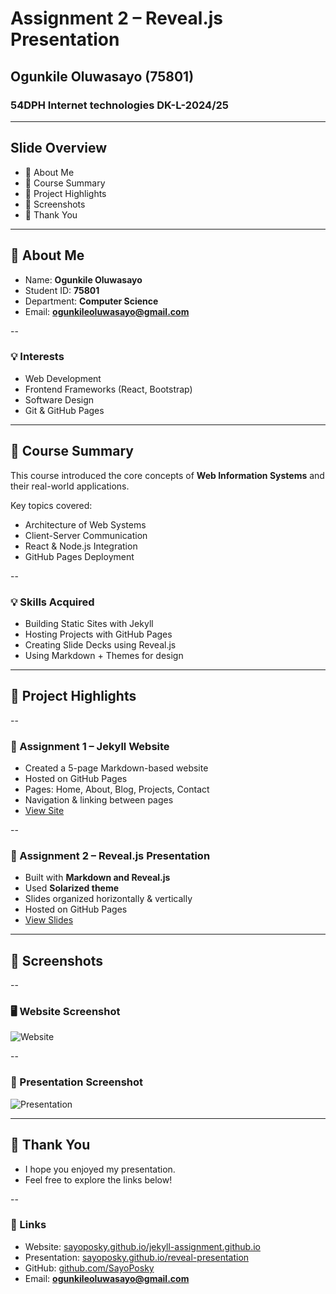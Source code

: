# Assignment 2 – Reveal.js Presentation  
## Ogunkile Oluwasayo (75801)
### 54DPH Internet technologies DK-L-2024/25

---

## Slide Overview  

- 👤 About Me  
- 🎯 Course Summary  
- 💼 Project Highlights  
- 📸 Screenshots  
- 🙏 Thank You  

---

## 👤 About Me  

- Name: **Ogunkile Oluwasayo**  
- Student ID: **75801**  
- Department: **Computer Science**  
- Email: **ogunkileoluwasayo@gmail.com**  

--  
### 💡 Interests  
- Web Development  
- Frontend Frameworks (React, Bootstrap)  
- Software Design  
- Git & GitHub Pages  

---

## 🎯 Course Summary  

This course introduced the core concepts of **Web Information Systems** and their real-world applications.

Key topics covered:

- Architecture of Web Systems  
- Client-Server Communication  
- React & Node.js Integration  
- GitHub Pages Deployment  

--  

### 💡 Skills Acquired  

- Building Static Sites with Jekyll  
- Hosting Projects with GitHub Pages  
- Creating Slide Decks using Reveal.js  
- Using Markdown + Themes for design  

---

## 💼 Project Highlights  

--  

### 📘 Assignment 1 – Jekyll Website  

- Created a 5-page Markdown-based website  
- Hosted on GitHub Pages  
- Pages: Home, About, Blog, Projects, Contact  
- Navigation & linking between pages  
- [View Site](https://sayoposky.github.io/jekyll-assignment.github.io/)

--  

### 🎤 Assignment 2 – Reveal.js Presentation  

- Built with **Markdown and Reveal.js**  
- Used **Solarized theme**  
- Slides organized horizontally & vertically  
- Hosted on GitHub Pages  
- [View Slides](https://sayoposky.github.io/reveal-presentation)

---

## 📸 Screenshots  

--  

### 🖥️ Website Screenshot  
![Website](https://via.placeholder.com/500x300?text=Jekyll+Site+Preview)

--  

### 🧾 Presentation Screenshot  
![Presentation](https://via.placeholder.com/500x300?text=Reveal.js+Slides+Preview)

---

## 🙏 Thank You  

- I hope you enjoyed my presentation.  
- Feel free to explore the links below!  

--

### 🔗 Links  
- Website: [sayoposky.github.io/jekyll-assignment.github.io](https://sayoposky.github.io/jekyll-assignment.github.io)  
- Presentation: [sayoposky.github.io/reveal-presentation](https://sayoposky.github.io/reveal-presentation)  
- GitHub: [github.com/SayoPosky](https://github.com/SayoPosky)  
- Email: **ogunkileoluwasayo@gmail.com**

